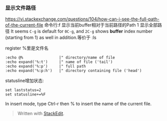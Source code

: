 ### 显示文件路径
https://vi.stackexchange.com/questions/104/how-can-i-see-the-full-path-of-the-current-file
命令行:f
<C-G> 显示当前buffer相对于当前路径的Path
1 <C-G> 显示全部路径
It seems `C-g` is default for `0C-g`, and 
`2C-g` shows **buffer** index number (starting from 1) as well in addition.等价于 :ls

register %里是文件名
```
:echo @%                |" directory/name of file
:echo expand('%:t')     |" name of file ('tail')
:echo expand('%:p')     |" full path
:echo expand('%:p:h')   |" directory containing file ('head')
```

statusline增加状态:
```
set laststatus=2
set statusline+=%F
```
In insert mode, type Ctrl-r then % to insert the name of the current file.
> Written with [StackEdit](https://stackedit.io/).
<!--stackedit_data:
eyJoaXN0b3J5IjpbLTkzMTY5MDU5OSwtMTA3MTM0Mjg1OCwzOD
U1MTkzMTMsNDQ3NjI4MTA1XX0=
-->